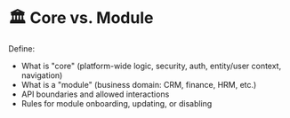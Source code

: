 # 🏛️ Core vs. Module

Define:
- What is "core" (platform-wide logic, security, auth, entity/user context, navigation)
- What is a "module" (business domain: CRM, finance, HRM, etc.)
- API boundaries and allowed interactions
- Rules for module onboarding, updating, or disabling

<!-- Replace this with your core/module separation details. --> 